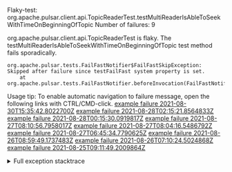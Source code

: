         
Flaky-test: org.apache.pulsar.client.api.TopicReaderTest.testMultiReaderIsAbleToSeekWithTimeOnBeginningOfTopic
Number of failures: 9

org.apache.pulsar.client.api.TopicReaderTest is flaky. The testMultiReaderIsAbleToSeekWithTimeOnBeginningOfTopic test method fails sporadically.

```
org.apache.pulsar.tests.FailFastNotifier$FailFastSkipException: Skipped after failure since testFailFast system property is set.
	at org.apache.pulsar.tests.FailFastNotifier.beforeInvocation(FailFastNotifier.java:88)

```

Usage tip: To enable automatic navigation to failure message, open the following links with CTRL/CMD-click.
[example failure 2021-08-30T15:35:42.8022700Z](https://github.com/apache/pulsar/runs/3463119398?check_suite_focus=true#step:9:3783)
[example failure 2021-08-28T02:15:21.8564833Z](https://github.com/apache/pulsar/runs/3448473880?check_suite_focus=true#step:9:2780)
[example failure 2021-08-28T00:15:30.0919817Z](https://github.com/apache/pulsar/runs/3447917315?check_suite_focus=true#step:9:2148)
[example failure 2021-08-27T08:10:56.7958017Z](https://github.com/apache/pulsar/runs/3440980370?check_suite_focus=true#step:9:2847)
[example failure 2021-08-27T08:04:16.5486792Z](https://github.com/apache/pulsar/runs/3440855241?check_suite_focus=true#step:9:2772)
[example failure 2021-08-27T06:45:34.7790625Z](https://github.com/apache/pulsar/runs/3440411158?check_suite_focus=true#step:9:2773)
[example failure 2021-08-26T08:59:49.1737483Z](https://github.com/apache/pulsar/runs/3430539961?check_suite_focus=true#step:9:3482)
[example failure 2021-08-26T07:10:24.5024868Z](https://github.com/apache/pulsar/runs/3429892136?check_suite_focus=true#step:9:2834)
[example failure 2021-08-25T09:11:49.2009864Z](https://github.com/apache/pulsar/runs/3420085427?check_suite_focus=true#step:10:2740)


<details>
<summary>Full exception stacktrace</summary>
<code><pre>
org.apache.pulsar.tests.FailFastNotifier$FailFastSkipException: Skipped after failure since testFailFast system property is set.
	at org.apache.pulsar.tests.FailFastNotifier.beforeInvocation(FailFastNotifier.java:88)

</pre></code>
</details>

